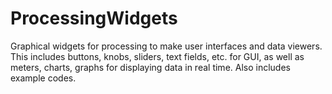 ProcessingWidgets
=================

Graphical widgets for processing to make user interfaces and data viewers. This includes buttons, knobs, sliders,
text fields, etc. for GUI, as well as meters, charts, graphs for displaying data in real time. Also includes
example codes.
